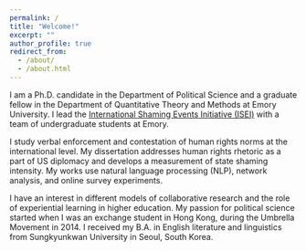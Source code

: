 ```yaml
---
permalink: /
title: "Welcome!"
excerpt: ""
author_profile: true
redirect_from: 
  - /about/
  - /about.html
---
```



I am a Ph.D. candidate in the Department of Political Science and a graduate fellow in the Department of Quantitative Theory and Methods at Emory University. I lead the [International Shaming Events Initiative (ISEI)](https://j1wonkim.github.io/portfolio/ise/) with a team of undergraduate students at Emory.

I study verbal enforcement and contestation of human rights norms at the international level. My dissertation addresses human rights rhetoric as a part of US diplomacy and develops a measurement of state shaming intensity. My works use natural language processing (NLP), network analysis, and online survey experiments. 
 

I have an interest in different models of collaborative research and the role of experiential learning in higher education. My passion for political science started when I was an exchange student in Hong Kong, during the Umbrella Movement in 2014. I received my B.A. in English literature and linguistics from Sungkyunkwan University in Seoul, South Korea.
